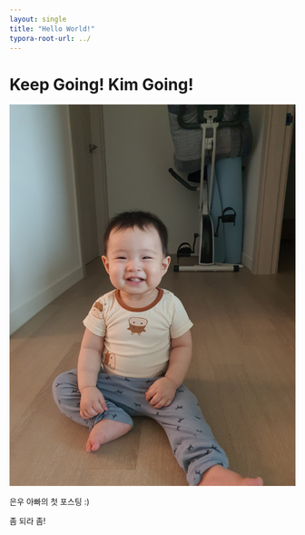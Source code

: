 ```yaml
---
layout: single
title: "Hello World!"
typora-root-url: ../
---
```


# Keep Going! Kim Going!

![KakaoTalk_20240609_214029402](/_images/2024-06-09-first/KakaoTalk_20240609_214029402.jpg)

은우 아빠의 첫 포스팅 :)



좀 되라 좀!
